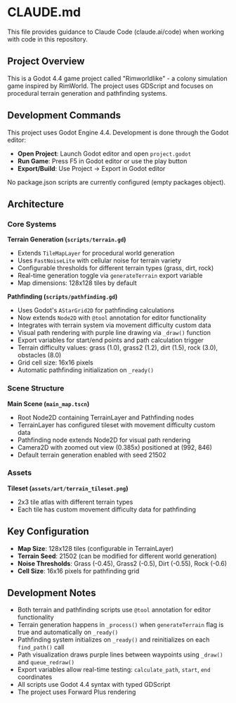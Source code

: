 # CLAUDE.md

This file provides guidance to Claude Code (claude.ai/code) when working with code in this repository.

## Project Overview

This is a Godot 4.4 game project called "Rimworldlike" - a colony simulation game inspired by RimWorld. The project uses GDScript and focuses on procedural terrain generation and pathfinding systems.

## Development Commands

This project uses Godot Engine 4.4. Development is done through the Godot editor:

- **Open Project**: Launch Godot editor and open `project.godot`
- **Run Game**: Press F5 in Godot editor or use the play button
- **Export/Build**: Use Project → Export in Godot editor

No package.json scripts are currently configured (empty packages object).

## Architecture

### Core Systems

**Terrain Generation (`scripts/terrain.gd`)**
- Extends `TileMapLayer` for procedural world generation
- Uses `FastNoiseLite` with cellular noise for terrain variety
- Configurable thresholds for different terrain types (grass, dirt, rock)
- Real-time generation toggle via `generateTerrain` export variable
- Map dimensions: 128x128 tiles by default

**Pathfinding (`scripts/pathfinding.gd`)**
- Uses Godot's `AStarGrid2D` for pathfinding calculations
- Now extends `Node2D` with `@tool` annotation for editor functionality
- Integrates with terrain system via movement difficulty custom data
- Visual path rendering with purple line drawing via `_draw()` function
- Export variables for start/end points and path calculation trigger
- Terrain difficulty values: grass (1.0), grass2 (1.2), dirt (1.5), rock (3.0), obstacles (8.0)
- Grid cell size: 16x16 pixels
- Automatic pathfinding initialization on `_ready()`

### Scene Structure

**Main Scene (`main_map.tscn`)**
- Root Node2D containing TerrainLayer and Pathfinding nodes
- TerrainLayer has configured tileset with movement difficulty custom data
- Pathfinding node extends Node2D for visual path rendering
- Camera2D with zoomed out view (0.385x) positioned at (992, 846)
- Default terrain generation enabled with seed 21502

### Assets

**Tileset (`assets/art/terrain_tileset.png`)**
- 2x3 tile atlas with different terrain types
- Each tile has custom movement difficulty data for pathfinding

## Key Configuration

- **Map Size**: 128x128 tiles (configurable in TerrainLayer)
- **Terrain Seed**: 21502 (can be modified for different world generation)
- **Noise Thresholds**: Grass (-0.45), Grass2 (-0.5), Dirt (-0.55), Rock (-0.6)
- **Cell Size**: 16x16 pixels for pathfinding grid

## Development Notes

- Both terrain and pathfinding scripts use `@tool` annotation for editor functionality
- Terrain generation happens in `_process()` when `generateTerrain` flag is true and automatically on `_ready()`
- Pathfinding system initializes on `_ready()` and reinitializes on each `find_path()` call
- Path visualization draws purple lines between waypoints using `_draw()` and `queue_redraw()`
- Export variables allow real-time testing: `calculate_path`, `start`, `end` coordinates
- All scripts use Godot 4.4 syntax with typed GDScript
- The project uses Forward Plus rendering